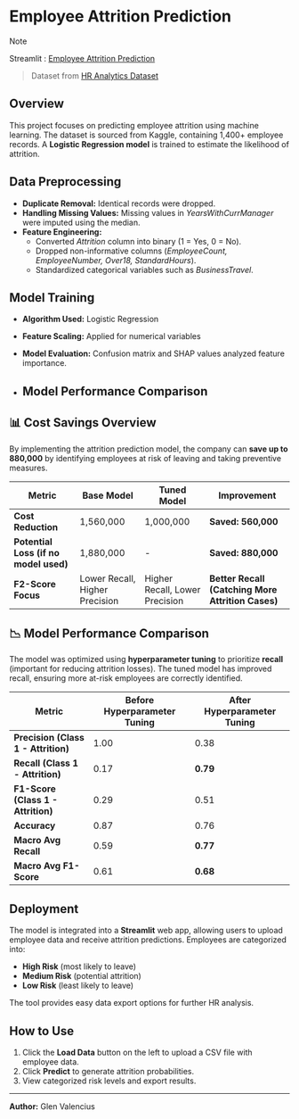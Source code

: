 # Employee Attrition Prediction

> [!NOTE]
> Streamlit : [Employee Attrition Prediction](https://employee-attrition-prediction-new.streamlit.app/)

> Dataset from [HR Analytics Dataset](https://www.kaggle.com/datasets/anshika2301/hr-analytics-dataset/data)

## Overview

This project focuses on predicting employee attrition using machine learning. The dataset is sourced from Kaggle, containing 1,400+ employee records. A **Logistic Regression model** is trained to estimate the likelihood of attrition.

## Data Preprocessing

- **Duplicate Removal:** Identical records were dropped.
- **Handling Missing Values:** Missing values in *YearsWithCurrManager* were imputed using the median.
- **Feature Engineering:**
  - Converted *Attrition* column into binary (1 = Yes, 0 = No).
  - Dropped non-informative columns (*EmployeeCount, EmployeeNumber, Over18, StandardHours*).
  - Standardized categorical variables such as *BusinessTravel*.

## Model Training

- **Algorithm Used:** Logistic Regression
- **Feature Scaling:** Applied for numerical variables
- **Model Evaluation:** Confusion matrix and SHAP values analyzed feature importance.

- ## Model Performance Comparison

 ## 📊 Cost Savings Overview  

By implementing the attrition prediction model, the company can **save up to 880,000** by identifying employees at risk of leaving and taking preventive measures.

| **Metric**               | **Base Model** | **Tuned Model** | **Improvement** |
|--------------------------|--------------|--------------|---------------|
| **Cost Reduction**       | 1,560,000    | 1,000,000    | **Saved: 560,000** |
| **Potential Loss (if no model used)** | 1,880,000 | - | **Saved: 880,000** |
| **F2-Score Focus**       | Lower Recall, Higher Precision  | Higher Recall, Lower Precision | **Better Recall (Catching More Attrition Cases)** |

## 📉 Model Performance Comparison  

The model was optimized using **hyperparameter tuning** to prioritize **recall** (important for reducing attrition losses). The tuned model has improved recall, ensuring more at-risk employees are correctly identified.

| **Metric**     | **Before Hyperparameter Tuning** | **After Hyperparameter Tuning** |
|---------------|--------------------------------|-------------------------------|
| **Precision (Class 1 - Attrition)** | 1.00 | 0.38 |
| **Recall (Class 1 - Attrition)** | 0.17 | **0.79** |
| **F1-Score (Class 1 - Attrition)** | 0.29 | 0.51 |
| **Accuracy** | 0.87 | 0.76 |
| **Macro Avg Recall** | 0.59 | **0.77** |
| **Macro Avg F1-Score** | 0.61 | **0.68** |


## Deployment

The model is integrated into a **Streamlit** web app, allowing users to upload employee data and receive attrition predictions. Employees are categorized into:

- **High Risk** (most likely to leave)
- **Medium Risk** (potential attrition)
- **Low Risk** (least likely to leave)

The tool provides easy data export options for further HR analysis.

## How to Use

1. Click the **Load Data** button on the left to upload a CSV file with employee data.
2. Click **Predict** to generate attrition probabilities.
3. View categorized risk levels and export results.

---

**Author:** Glen Valencius

